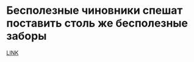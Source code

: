 # Бесполезные чиновники спешат поставить столь же бесполезные заборы



[LINK](https://varlamov.ru/3843987.html)